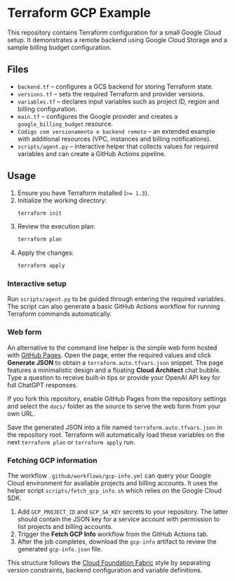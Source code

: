# Terraform GCP Example

This repository contains Terraform configuration for a small Google Cloud setup. It demonstrates a remote backend using Google Cloud Storage and a sample billing budget configuration.

## Files

- `backend.tf` – configures a GCS backend for storing Terraform state.
- `versions.tf` – sets the required Terraform and provider versions.
- `variables.tf` – declares input variables such as project ID, region and billing configuration.
- `main.tf` – configures the Google provider and creates a `google_billing_budget` resource.
- `Código com versionamento e backend remoto` – an extended example with additional resources (VPC, instances and billing notifications).
- `scripts/agent.py` – interactive helper that collects values for required variables and can create a GitHub Actions pipeline.

## Usage

1. Ensure you have Terraform installed (`>= 1.3`).
2. Initialize the working directory:
   ```sh
   terraform init
   ```
3. Review the execution plan:
   ```sh
   terraform plan
   ```
4. Apply the changes:
   ```sh
   terraform apply
   ```

### Interactive setup

Run `scripts/agent.py` to be guided through entering the required variables. The
script can also generate a basic GitHub Actions workflow for running Terraform
commands automatically.

### Web form

An alternative to the command line helper is the simple web form hosted with
[GitHub Pages](https://rafiuskes.github.io/terraform-GPT/). Open the page, enter the
required values and click **Generate JSON** to obtain a `terraform.auto.tfvars.json`
snippet.
The page features a minimalistic design and a floating **Cloud Architect** chat bubble.
Type a question to receive built‑in tips or provide your OpenAI API key for full
ChatGPT responses.

If you fork this repository, enable GitHub Pages from the repository settings and select the `docs/`
folder as the source to serve the web form from your own URL.

Save the generated JSON into a file named `terraform.auto.tfvars.json` in the
repository root. Terraform will automatically load these variables on the next
`terraform plan` or `terraform apply` run.

### Fetching GCP information

The workflow `.github/workflows/gcp-info.yml` can query your Google Cloud
environment for available projects and billing accounts. It uses the helper
script `scripts/fetch_gcp_info.sh` which relies on the Google Cloud SDK.

1. Add `GCP_PROJECT_ID` and `GCP_SA_KEY` secrets to your repository. The latter
   should contain the JSON key for a service account with permission to list
   projects and billing accounts.
2. Trigger the **Fetch GCP Info** workflow from the GitHub Actions tab.
3. After the job completes, download the `gcp-info` artifact to review the
   generated `gcp-info.json` file.

This structure follows the [Cloud Foundation Fabric](https://github.com/GoogleCloudPlatform/cloud-foundation-fabric) style by separating version constraints, backend configuration and variable definitions.
